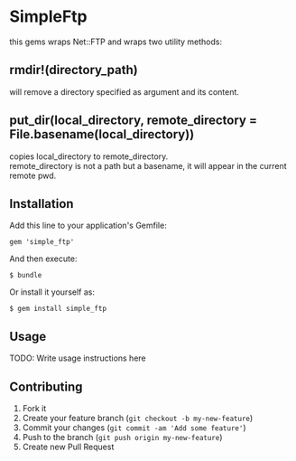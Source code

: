 # SimpleFtp

this gems wraps Net::FTP and wraps two utility methods:

## rmdir!(directory_path)

will remove a directory specified as argument and its content.

## put_dir(local_directory, remote_directory = File.basename(local_directory))

copies local_directory to remote_directory.  
remote_directory is not a path but a basename, it will appear in the current remote pwd.


## Installation

Add this line to your application's Gemfile:

    gem 'simple_ftp'

And then execute:

    $ bundle

Or install it yourself as:

    $ gem install simple_ftp

## Usage

TODO: Write usage instructions here

## Contributing

1. Fork it
2. Create your feature branch (`git checkout -b my-new-feature`)
3. Commit your changes (`git commit -am 'Add some feature'`)
4. Push to the branch (`git push origin my-new-feature`)
5. Create new Pull Request
